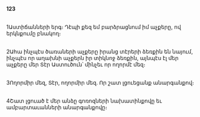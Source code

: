 **123**

\
1Աստիճանների երգ։ Դէպի քեզ եմ բարձրացնում իմ աչքերը, ով երկնքումը բնակող։

\
2Ահա ինչպէս ծառաների աչքերը իրանց տէրերի ձեռքին են նայում, ինչպէս որ աղախնի աչքերն իր տիկնոջ ձեռքին, այնպէս էլ մեր աչքերը մեր Տէր Աստուծուն՝ մինչեւ որ ողորմէ մեզ։

\
3Ողորմիր մեզ, Տէր, ողորմիր մեզ. Որ շատ լցուեցանք անարգանքով։

\
4Շատ լցուած է մեր անձը գոռոզների նախատինքովը եւ ամբարտաւանների անարգանքովը։
